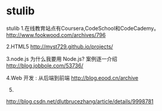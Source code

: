 # stulib
stulib
1.在线教育站点有Coursera,CodeSchool和CodeCademy。
  http://www.fookwood.com/archives/796

2.HTML5
http://myst729.github.io/projects/

3.node.js
为什么我要用 Node.js? 案例逐一介绍
http://blog.jobbole.com/53736/

4.Web 开发 : 从后端到前端 
http://blog.eood.cn/archive

5.
http://blog.csdn.net/dlutbrucezhang/article/details/9998781
